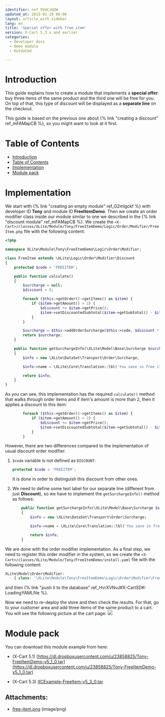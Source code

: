```yaml
---
identifier: ref_9VmCzbOW
updated_at: 2015-01-19 00:00
layout: article_with_sidebar
lang: en
title: 'Special offer with free item'
version: X-Cart 5.3.x and earlier
categories:
  - Developer docs
  - Demo module
  - Outdated

---
```



# Introduction

This guide explains how to create a module that implements a **special offer**: buy three items of the same product and the third one will be free for you. On top of that, this type of discount will be displayed as a **separate line** on the checkout.

This guide is based on the previous one about {% link "creating a discount" ref_mFAMapCB %}, so you might want to look at it first.

# Table of Contents

*   [Introduction](#introduction)
*   [Table of Contents](#table-of-contents)
*   [Implementation](#implementation)
*   [Module pack](#module-pack)

# Implementation

We start with {% link "creating an empty module" ref_G2mlgckf %} with developer ID **Tony** and module ID **FreeItemDemo**. Then we create an order modifier class inside our module similar to one we described in the {% link "discount module" ref_mFAMapCB %}. We create the
`<X-Cart>/classes/XLite/Module/Tony/FreeItemDemo/Logic/Order/Modifier/FreeItem.php` file with the following content: 

```php
<?php

namespace XLite\Module\Tony\FreeItemDemo\Logic\Order\Modifier;

class FreeItem extends \XLite\Logic\Order\Modifier\Discount
{
	protected $code = 'FREEITEM';

    public function calculate() 
    {
        $surcharge = null;
        $discount = 0;

        foreach ($this->getOrder()->getItems() as $item) {
            if ($item->getAmount() > 2) {
                $discount += $item->getPrice();
                $item->setDiscountedSubtotal($item->getSubtotal() - $item->getPrice());
            }
        }

        $surcharge = $this->addOrderSurcharge($this->code, $discount * -1);
        return $surcharge;
    }

    public function getSurchargeInfo(\XLite\Model\Base\Surcharge $surcharge)
    {
        $info = new \XLite\DataSet\Transport\Order\Surcharge;

        $info->name = \XLite\Core\Translation::lbl('You save in free items');

        return $info;
    }
}
```

As you can see, this implementation has the required `calculate()` method that walks through order items and if item's amount is more than 2, then it applies a discount to this item: 

```php
        foreach ($this->getOrder()->getItems() as $item) {
            if ($item->getAmount() > 2) {
                $discount += $item->getPrice();
                $item->setDiscountedSubtotal($item->getSubtotal() - $item->getPrice());
            }
        }
```

However, there are two differences compared to the implementation of usual discount order modifier.

1.  `$code` variable is not defined as `DISCOUNT`:

    ```php
    protected $code = 'FREEITEM';
    ```

    It is done in order to distinguish this discount from other ones.

2.  We need to define some text label for our separate line (different from just **Discount**), so we have to implement the `getSurchargeInfo()` method as follows: 

    ```php
        public function getSurchargeInfo(\XLite\Model\Base\Surcharge $surcharge)
        {
            $info = new \XLite\DataSet\Transport\Order\Surcharge;

            $info->name = \XLite\Core\Translation::lbl('You save in free items');

            return $info;
        }
    ```

We are done with the order modifier implementation. As a final step, we need to register this order modifier in the system, so we create the `<X-Cart>/classes/XLite/Module/Tony/FreeItemDemo/install.yaml` file with the following content: 

```php
XLite\Model\Order\Modifier:
  - { class: '\XLite\Module\Tony\FreeItemDemo\Logic\Order\Modifier\FreeItem', weight: 100 }
```

and then {% link "push it to the database" ref_HvrXVNvJ#X-CartSDK-LoadingYAMLfile %}.

Now we need to re-deploy the store and then check the results. For that, go to your customer area and add three items of the same product to a cart. You will see the following picture at the cart page: ![]({{site.baseurl}}/attachments/8225412/5_3_x.png)

# Module pack

You can download this module example from here: 

*   (X-Cart 5.1) [https://dl.dropboxusercontent.com/u/23858825/Tony-FreeItemDemo-v5_1_0.tar](https://dl.dropboxusercontent.com/u/23858825/Tony-FreeItemDemo-v5_1_0.tar)

*   (X-Cart 5.3) [XCExample-FreeItem-v5_3_0.tar]({{site.baseurl}}/attachments/modules/XCExample-FreeItem-v5_3_0.tar)

## Attachments:

* [free-item.png]({{site.baseurl}}/attachments/8225412/8356192.png) (image/png)